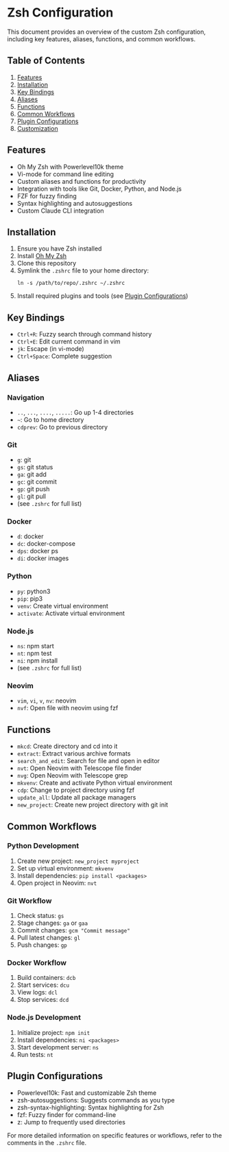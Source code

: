 # Zsh Configuration

This document provides an overview of the custom Zsh configuration, including key features, aliases, functions, and common workflows.

## Table of Contents

1. [Features](#features)
2. [Installation](#installation)
3. [Key Bindings](#key-bindings)
4. [Aliases](#aliases)
5. [Functions](#functions)
6. [Common Workflows](#common-workflows)
7. [Plugin Configurations](#plugin-configurations)
8. [Customization](#customization)

## Features

- Oh My Zsh with Powerlevel10k theme
- Vi-mode for command line editing
- Custom aliases and functions for productivity
- Integration with tools like Git, Docker, Python, and Node.js
- FZF for fuzzy finding
- Syntax highlighting and autosuggestions
- Custom Claude CLI integration

## Installation

1. Ensure you have Zsh installed
2. Install [Oh My Zsh](https://ohmyz.sh/)
3. Clone this repository
4. Symlink the `.zshrc` file to your home directory:
   ```
   ln -s /path/to/repo/.zshrc ~/.zshrc
   ```
5. Install required plugins and tools (see [Plugin Configurations](#plugin-configurations))

## Key Bindings

- `Ctrl+R`: Fuzzy search through command history
- `Ctrl+E`: Edit current command in vim
- `jk`: Escape (in vi-mode)
- `Ctrl+Space`: Complete suggestion

## Aliases

### Navigation
- `..`, `...`, `....`, `.....`: Go up 1-4 directories
- `~`: Go to home directory
- `cdprev`: Go to previous directory

### Git
- `g`: git
- `gs`: git status
- `ga`: git add
- `gc`: git commit
- `gp`: git push
- `gl`: git pull
- (see `.zshrc` for full list)

### Docker
- `d`: docker
- `dc`: docker-compose
- `dps`: docker ps
- `di`: docker images

### Python
- `py`: python3
- `pip`: pip3
- `venv`: Create virtual environment
- `activate`: Activate virtual environment

### Node.js
- `ns`: npm start
- `nt`: npm test
- `ni`: npm install
- (see `.zshrc` for full list)

### Neovim
- `vim`, `vi`, `v`, `nv`: neovim
- `nvf`: Open file with neovim using fzf

## Functions

- `mkcd`: Create directory and cd into it
- `extract`: Extract various archive formats
- `search_and_edit`: Search for file and open in editor
- `nvt`: Open Neovim with Telescope file finder
- `nvg`: Open Neovim with Telescope grep
- `mkvenv`: Create and activate Python virtual environment
- `cdp`: Change to project directory using fzf
- `update_all`: Update all package managers
- `new_project`: Create new project directory with git init

## Common Workflows

### Python Development
1. Create new project: `new_project myproject`
2. Set up virtual environment: `mkvenv`
3. Install dependencies: `pip install <packages>`
4. Open project in Neovim: `nvt`

### Git Workflow
1. Check status: `gs`
2. Stage changes: `ga` or `gaa`
3. Commit changes: `gcm "Commit message"`
4. Pull latest changes: `gl`
5. Push changes: `gp`

### Docker Workflow
1. Build containers: `dcb`
2. Start services: `dcu`
3. View logs: `dcl`
4. Stop services: `dcd`

### Node.js Development
1. Initialize project: `npm init`
2. Install dependencies: `ni <packages>`
3. Start development server: `ns`
4. Run tests: `nt`

## Plugin Configurations

- Powerlevel10k: Fast and customizable Zsh theme
- zsh-autosuggestions: Suggests commands as you type
- zsh-syntax-highlighting: Syntax highlighting for Zsh
- fzf: Fuzzy finder for command-line
- z: Jump to frequently used directories

For more detailed information on specific features or workflows, refer to the comments in the `.zshrc` file.
